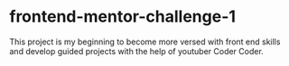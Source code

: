 # frontend-mentor-challenge-1
This project is my beginning to become more versed with front end skills and develop guided projects with the help of youtuber Coder Coder. 

